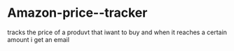 # Amazon-price--tracker
tracks the price of a produvt that iwant to buy and when it reaches a certain amount i get an email
